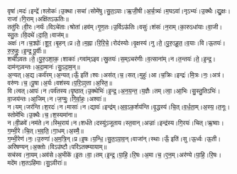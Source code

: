

  
वृषा॑।मदः॑।इन्द्रे॑।श्लोकः॑।उ॒क्था।सचा॑।सोमे॑षु।सु॒त॒ऽपाः।ऋ॒जी॒षी।अ॒र्च॒त्र्यः॑।म॒घऽवा॑।नृऽभ्यः॑।उ॒क्थैः।द्यु॒क्षः।राजा॑।गि॒राम्।अक्षि॑तऽऊतिः॥  
ततु॑रिः।वी॒रः।नर्यः॑।विऽचे॑ताः।श्रोता॑।हव॑म्।गृ॒ण॒तः।उ॒र्विऽऊ॑तिः।वसुः॑।शंसः॑।न॒राम्।का॒रुऽधा॑याः।वा॒जी।स्तु॒तः।वि॒दथे॑।दा॒ति॒।वाज॑म्॥  
अक्षः॑।न।च॒क्र्योः॑।शू॒र॒।बृ॒हन्।प्र।ते॒।म॒ह्ना।रि॒रि॒चे॒।रोद॑स्योः।वृ॒क्षस्य॑।नु।ते॒।पु॒रु॒ऽहू॒त॒।व॒याः।वि।ऊ॒तयः॑।रु॒रु॒हुः॒।इ॒न्द्र॒ पू॒र्वीः॥  
शची॑ऽवतः।ते॒।पु॒रु॒ऽशा॒क॒।शाकाः॑।गवा॑म्ऽइव।स्रु॒तयः॑।स॒म्ऽचर॑णीः।व॒त्साना॑म्।न।त॒न्तयः॑।ते॒।इ॒न्द्र॒।दाम॑न्ऽवन्तः।अ॒दा॒मानः॑।सु॒ऽदा॒म॒न्॥  
अ॒न्यत्।अ॒द्य।कर्व॑रम्।अ॒न्यत्।ऊँ॒ इति॑।श्वः।अस॑त्।च॒।सत्।मुहुः॑।आ।च॒क्रिः।इन्द्रः॑।मि॒त्रः।नः॒।अत्र॑।वरु॑णः।च॒।पू॒षा।अ॒र्यः।वश॑स्य।प॒रि॒ऽए॒ता।अ॒स्ति॒॥  
वि।त्वत्।आपः॑।न।पर्व॑तस्य।पृ॒ष्ठात्।उ॒क्थेभिः॑।इ॒न्द्र॒।अ॒न॒य॒न्त॒।य॒ज्ञैः।तम्।त्वा॒।आ॒भिः।सु॒स्तु॒तिऽभिः॑।वा॒जय॑न्तः।आ॒जिम्।न।ज॒ग्मुः॒।गि॒र्वा॒हः॒।अश्वाः॑॥  
न।यम्।जर॑न्ति।श॒रदः॑।न।मासाः॑।न।द्यावः॑।इन्द्र॑म्।अ॒व॒ऽक॒र्शय॑न्ति।वृ॒द्धस्य॑।चि॒त्।व॒र्ध॒ता॒म्।अ॒स्य॒।त॒नूः।स्तोमे॑भिः।उ॒क्थैः।च॒।श॒स्यमा॑ना॥  
न।वी॒ळवे॑।नम॑ते।न।स्थि॒राय॑।न।शर्ध॑ते।दस्यु॑ऽजूताय।स्त॒वान्।अज्राः॑।इन्द्र॑स्य।गि॒रयः॑।चित्।ऋ॒ष्वाः।ग॒म्भी॒रे।चि॒त्।भ॒व॒ति॒।गा॒धम्।अ॒स्मै॒॥  
ग॒म्भी॒रेण॑।नः॒।उ॒रुणा॑।अ॒म॒त्रि॒न्।प्र।इ॒षः।य॒न्धि॒।सु॒त॒ऽपा॒व॒न्।वाजा॑न्।स्थाः।ऊँ॒ इति॑।सु।ऊ॒र्ध्वः।ऊ॒ती।अरि॑षण्यन्।अ॒क्तोः।विऽउ॑ष्टौ।परि॑ऽतक्म्यायाम्॥  
सच॑स्व।ना॒यम्।अव॑से।अ॒भीके॑।इ॒तः।वा॒।तम्।इ॒न्द्र॒।पा॒हि॒।रि॒षः।अ॒मा।च॒।ए॒न॒म्।अर॑ण्ये।पा॒हि॒।रि॒षः।मदे॑म।श॒तऽहि॑माः।सु॒ऽवीराः॑॥  
